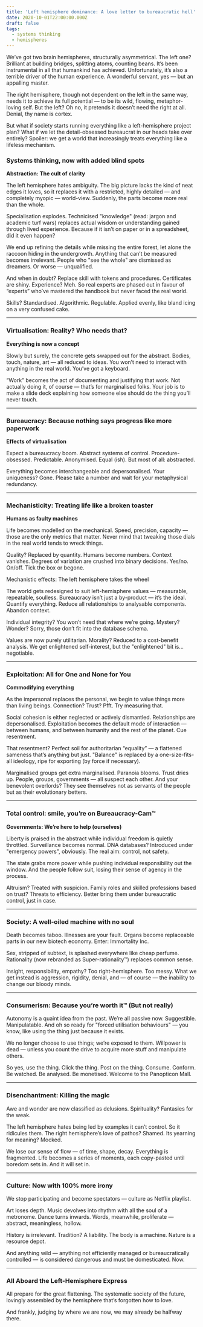 ```yaml
---
title: 'Left hemisphere dominance: A love letter to bureaucratic hell'
date: 2020-10-01T22:00:00.000Z
draft: false
tags:
  - systems thinking
  - hemispheres
---
```


We’ve got two brain hemispheres, structurally asymmetrical. The left one? Brilliant at building bridges, splitting atoms, counting beans. It’s been instrumental in all that humankind has achieved. Unfortunately, it’s also a terrible driver of the human experience. A wonderful servant, yes — but an appalling master.

The right hemisphere, though not dependent on the left in the same way, needs it to achieve its full potential — to be its wild, flowing, metaphor-loving self. But the left? Oh no, it pretends it doesn’t need the right at all. Denial, thy name is cortex.

But what if society starts running everything like a left-hemisphere project plan? What if we let the detail-obsessed bureaucrat in our heads take over entirely? Spoiler: we get a world that increasingly treats everything like a lifeless mechanism.

### Systems thinking, now with added blind spots

**Abstraction: The cult of clarity**

The left hemisphere hates ambiguity. The big picture lacks the kind of neat edges it loves, so it replaces it with a restricted, highly detailed — and completely myopic — world-view. Suddenly, the parts become more real than the whole.

Specialisation explodes. Technicised "knowledge" (read: jargon and academic turf wars) replaces actual wisdom or understanding gained through lived experience. Because if it isn’t on paper or in a spreadsheet, did it even happen?

We end up refining the details while missing the entire forest, let alone the raccoon hiding in the undergrowth. Anything that can’t be measured becomes irrelevant. People who "see the whole" are dismissed as dreamers. Or worse — unqualified.

And when in doubt? Replace skill with tokens and procedures. Certificates are shiny. Experience? Meh. So real experts are phased out in favour of “experts” who’ve mastered the handbook but never faced the real world.

Skills? Standardised. Algorithmic. Regulable. Applied evenly, like bland icing on a very confused cake.

***

### Virtualisation: Reality? Who needs that?

**Everything is now a concept**

Slowly but surely, the concrete gets swapped out for the abstract. Bodies, touch, nature, art — all reduced to ideas. You won’t need to interact with anything in the real world. You’ve got a keyboard.

“Work” becomes the act of documenting and justifying that work. Not actually doing it, of course — that’s for marginalised folks. Your job is to make a slide deck explaining how someone else should do the thing you’ll never touch.

***

### Bureaucracy: Because nothing says progress like more paperwork

**Effects of virtualisation**

Expect a bureaucracy boom. Abstract systems of control. Procedure-obsessed. Predictable. Anonymised. Equal (ish). But most of all: abstracted.

Everything becomes interchangeable and depersonalised. Your uniqueness? Gone. Please take a number and wait for your metaphysical redundancy.

***

### Mechanisticity: Treating life like a broken toaster

**Humans as faulty machines**

Life becomes modelled on the mechanical. Speed, precision, capacity — those are the only metrics that matter. Never mind that tweaking those dials in the real world tends to wreck things.

Quality? Replaced by quantity. Humans become numbers. Context vanishes. Degrees of variation are crushed into binary decisions. Yes/no. On/off. Tick the box or begone.

Mechanistic effects: The left hemisphere takes the wheel

The world gets redesigned to suit left-hemisphere values — measurable, repeatable, soulless. Bureaucracy isn’t just a by-product — it’s the ideal. Quantify everything. Reduce all relationships to analysable components. Abandon context.

Individual integrity? You won’t need that where we’re going. Mystery? Wonder? Sorry, those don’t fit into the database schema.

Values are now purely utilitarian. Morality? Reduced to a cost-benefit analysis. We get enlightened self-interest, but the "enlightened" bit is... negotiable.

***

### Exploitation: All for One and None for You

**Commodifying everything**

As the impersonal replaces the personal, we begin to value things more than living beings. Connection? Trust? Pfft. Try measuring that.

Social cohesion is either neglected or actively dismantled. Relationships are depersonalised. Exploitation becomes the default mode of interaction — between humans, and between humanity and the rest of the planet. Cue resentment.

That resentment? Perfect soil for authoritarian “equality” — a flattened sameness that’s anything but just. "Balance" is replaced by a one-size-fits-all ideology, ripe for exporting (by force if necessary).

Marginalised groups get extra marginalised. Paranoia blooms. Trust dries up. People, groups, governments — all suspect each other. And your benevolent overlords? They see themselves not as servants of the people but as their evolutionary betters.

***

### Total control: smile, you’re on Bureaucracy-Cam™

**Governments: We’re here to help (ourselves)**

Liberty is praised in the abstract while individual freedom is quietly throttled. Surveillance becomes normal. DNA databases? Introduced under "emergency powers", obviously. The real aim: control, not safety.

The state grabs more power while pushing individual responsibility out the window. And the people follow suit, losing their sense of agency in the process.

Altruism? Treated with suspicion. Family roles and skilled professions based on trust? Threats to efficiency. Better bring them under bureaucratic control, just in case.

***

### Society: A well-oiled machine with no soul

Death becomes taboo. Illnesses are your fault. Organs become replaceable parts in our new biotech economy. Enter: Immortality Inc.

Sex, stripped of subtext, is splashed everywhere like cheap perfume. Rationality (now rebranded as Super-rationality™) replaces common sense.

Insight, responsibility, empathy? Too right-hemisphere. Too messy. What we get instead is aggression, rigidity, denial, and — of course — the inability to change our bloody minds.

***

### Consumerism: Because you’re worth it™ (But not really)

Autonomy is a quaint idea from the past. We’re all passive now. Suggestible. Manipulatable. And oh so ready for "forced utilisation behaviours" — you know, like using the thing just because it exists.

We no longer choose to use things; we’re exposed to them. Willpower is dead — unless you count the drive to acquire more stuff and manipulate others.

So yes, use the thing. Click the thing. Post on the thing. Consume. Conform. Be watched. Be analysed. Be monetised. Welcome to the Panopticon Mall.

***

### Disenchantment: Killing the magic

Awe and wonder are now classified as delusions. Spirituality? Fantasies for the weak.

The left hemisphere hates being led by examples it can’t control. So it ridicules them. The right hemisphere’s love of pathos? Shamed. Its yearning for meaning? Mocked.

We lose our sense of flow — of time, shape, decay. Everything is fragmented. Life becomes a series of moments, each copy-pasted until boredom sets in. And it will set in.

***

### Culture: Now with 100% more irony

We stop participating and become spectators — culture as Netflix playlist.

Art loses depth. Music devolves into rhythm with all the soul of a metronome. Dance turns inwards. Words, meanwhile, proliferate — abstract, meaningless, hollow.

History is irrelevant. Tradition? A liability. The body is a machine. Nature is a resource depot.

And anything wild — anything not efficiently managed or bureaucratically controlled — is considered dangerous and must be domesticated. Now.

***

### All Aboard the Left-Hemisphere Express

All prepare for the great flattening. The systematic society of the future, lovingly assembled by the hemisphere that’s forgotten how to love.

And frankly, judging by where we are now, we may already be halfway there.
